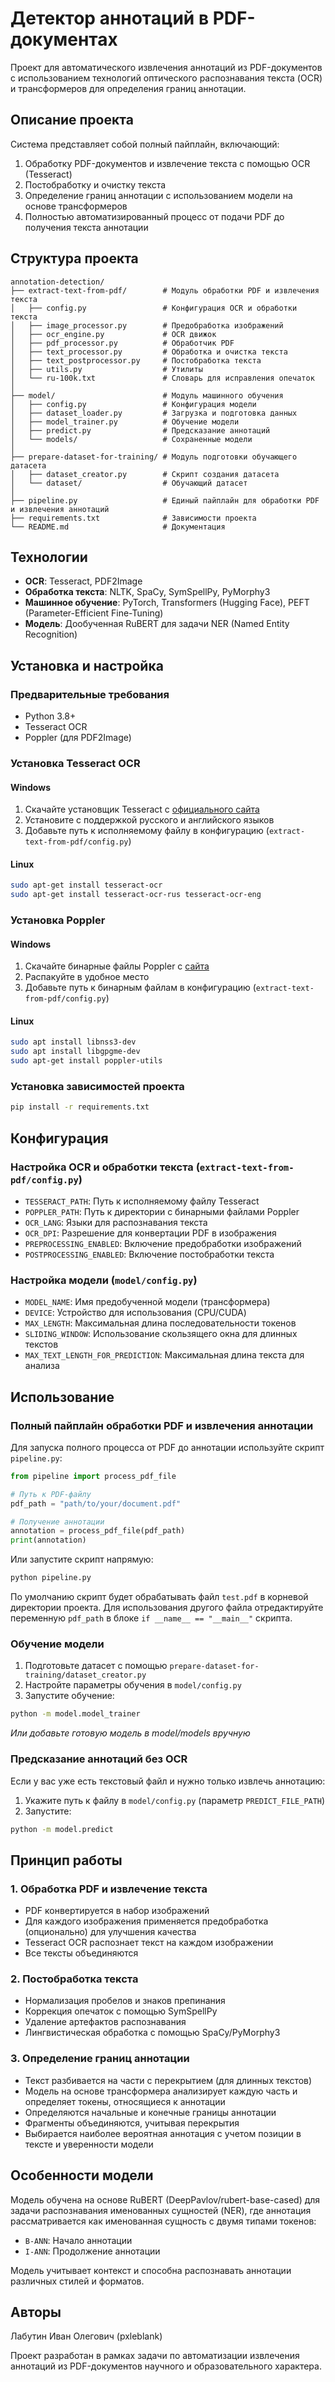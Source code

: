 # Детектор аннотаций в PDF-документах

Проект для автоматического извлечения аннотаций из PDF-документов с использованием технологий оптического распознавания текста (OCR) и трансформеров для определения границ аннотации.

## Описание проекта

Система представляет собой полный пайплайн, включающий:
1. Обработку PDF-документов и извлечение текста с помощью OCR (Tesseract)
2. Постобработку и очистку текста
3. Определение границ аннотации с использованием модели на основе трансформеров
4. Полностью автоматизированный процесс от подачи PDF до получения текста аннотации

## Структура проекта

```
annotation-detection/
├── extract-text-from-pdf/        # Модуль обработки PDF и извлечения текста
│   ├── config.py                 # Конфигурация OCR и обработки текста
│   ├── image_processor.py        # Предобработка изображений
│   ├── ocr_engine.py             # OCR движок
│   ├── pdf_processor.py          # Обработчик PDF
│   ├── text_processor.py         # Обработка и очистка текста
│   ├── text_postprocessor.py     # Постобработка текста
│   ├── utils.py                  # Утилиты
│   └── ru-100k.txt               # Словарь для исправления опечаток
│
├── model/                        # Модуль машинного обучения
│   ├── config.py                 # Конфигурация модели
│   ├── dataset_loader.py         # Загрузка и подготовка данных
│   ├── model_trainer.py          # Обучение модели
│   ├── predict.py                # Предсказание аннотаций
│   └── models/                   # Сохраненные модели
│
├── prepare-dataset-for-training/ # Модуль подготовки обучающего датасета
│   ├── dataset_creator.py        # Скрипт создания датасета
│   └── dataset/                  # Обучающий датасет
│
├── pipeline.py                   # Единый пайплайн для обработки PDF и извлечения аннотаций
├── requirements.txt              # Зависимости проекта
└── README.md                     # Документация
```

## Технологии

- **OCR**: Tesseract, PDF2Image
- **Обработка текста**: NLTK, SpaCy, SymSpellPy, PyMorphy3
- **Машинное обучение**: PyTorch, Transformers (Hugging Face), PEFT (Parameter-Efficient Fine-Tuning)
- **Модель**: Дообученная RuBERT для задачи NER (Named Entity Recognition)

## Установка и настройка

### Предварительные требования

- Python 3.8+
- Tesseract OCR
- Poppler (для PDF2Image)

### Установка Tesseract OCR

#### Windows
1. Скачайте установщик Tesseract с [официального сайта](https://github.com/UB-Mannheim/tesseract/wiki)
2. Установите с поддержкой русского и английского языков
3. Добавьте путь к исполняемому файлу в конфигурацию (`extract-text-from-pdf/config.py`)

#### Linux
```bash
sudo apt-get install tesseract-ocr
sudo apt-get install tesseract-ocr-rus tesseract-ocr-eng
```

### Установка Poppler

#### Windows
1. Скачайте бинарные файлы Poppler с [сайта](https://github.com/oschwartz10612/poppler-windows/releases/)
2. Распакуйте в удобное место
3. Добавьте путь к бинарным файлам в конфигурацию (`extract-text-from-pdf/config.py`)

#### Linux
```bash
sudo apt install libnss3-dev
sudo apt install libgpgme-dev
sudo apt-get install poppler-utils
```

### Установка зависимостей проекта

```bash
pip install -r requirements.txt
```

## Конфигурация

### Настройка OCR и обработки текста (`extract-text-from-pdf/config.py`)

- `TESSERACT_PATH`: Путь к исполняемому файлу Tesseract
- `POPPLER_PATH`: Путь к директории с бинарными файлами Poppler
- `OCR_LANG`: Языки для распознавания текста
- `OCR_DPI`: Разрешение для конвертации PDF в изображения
- `PREPROCESSING_ENABLED`: Включение предобработки изображений
- `POSTPROCESSING_ENABLED`: Включение постобработки текста

### Настройка модели (`model/config.py`)

- `MODEL_NAME`: Имя предобученной модели (трансформера)
- `DEVICE`: Устройство для использования (CPU/CUDA)
- `MAX_LENGTH`: Максимальная длина последовательности токенов
- `SLIDING_WINDOW`: Использование скользящего окна для длинных текстов
- `MAX_TEXT_LENGTH_FOR_PREDICTION`: Максимальная длина текста для анализа

## Использование

### Полный пайплайн обработки PDF и извлечения аннотации

Для запуска полного процесса от PDF до аннотации используйте скрипт `pipeline.py`:

```python
from pipeline import process_pdf_file

# Путь к PDF-файлу
pdf_path = "path/to/your/document.pdf"

# Получение аннотации
annotation = process_pdf_file(pdf_path)
print(annotation)
```

Или запустите скрипт напрямую:

```bash
python pipeline.py
```
По умолчанию скрипт будет обрабатывать файл `test.pdf` в корневой директории проекта. Для использования другого файла отредактируйте переменную `pdf_path` в блоке `if __name__ == "__main__"` скрипта.

### Обучение модели

1. Подготовьте датасет с помощью `prepare-dataset-for-training/dataset_creator.py`
2. Настройте параметры обучения в `model/config.py`
3. Запустите обучение:

```bash
python -m model.model_trainer
```
*Или добавьте готовую модель в model/models вручную*

### Предсказание аннотаций без OCR

Если у вас уже есть текстовый файл и нужно только извлечь аннотацию:

1. Укажите путь к файлу в `model/config.py` (параметр `PREDICT_FILE_PATH`)
2. Запустите:

```bash
python -m model.predict
```

## Принцип работы

### 1. Обработка PDF и извлечение текста

- PDF конвертируется в набор изображений
- Для каждого изображения применяется предобработка (опционально) для улучшения качества
- Tesseract OCR распознает текст на каждом изображении
- Все тексты объединяются

### 2. Постобработка текста

- Нормализация пробелов и знаков препинания
- Коррекция опечаток с помощью SymSpellPy
- Удаление артефактов распознавания
- Лингвистическая обработка с помощью SpaCy/PyMorphy3

### 3. Определение границ аннотации

- Текст разбивается на части с перекрытием (для длинных текстов)
- Модель на основе трансформера анализирует каждую часть и определяет токены, относящиеся к аннотации
- Определяются начальные и конечные границы аннотации
- Фрагменты объединяются, учитывая перекрытия
- Выбирается наиболее вероятная аннотация с учетом позиции в тексте и уверенности модели

## Особенности модели

Модель обучена на основе RuBERT (DeepPavlov/rubert-base-cased) для задачи распознавания именованных сущностей (NER), где аннотация рассматривается как именованная сущность с двумя типами токенов:
- `B-ANN`: Начало аннотации
- `I-ANN`: Продолжение аннотации

Модель учитывает контекст и способна распознавать аннотации различных стилей и форматов.

## Авторы

Лабутин Иван Олегович (pxleblank)


Проект разработан в рамках задачи по автоматизации извлечения аннотаций из PDF-документов научного и образовательного характера. 
